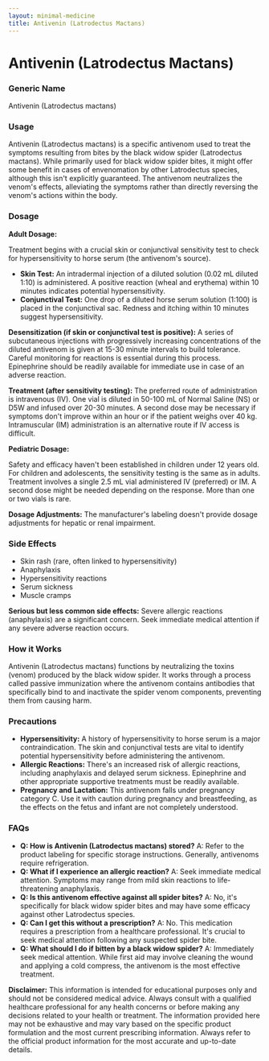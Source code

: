 ```yaml
---
layout: minimal-medicine
title: Antivenin (Latrodectus Mactans)
---
```


# Antivenin (Latrodectus Mactans)
### Generic Name
Antivenin (Latrodectus mactans)

### Usage
Antivenin (Latrodectus mactans) is a specific antivenom used to treat the symptoms resulting from bites by the black widow spider (Latrodectus mactans).  While primarily used for black widow spider bites, it might offer some benefit in cases of envenomation by other Latrodectus species, although this isn't explicitly guaranteed.  The antivenom neutralizes the venom's effects, alleviating the symptoms rather than directly reversing the venom's actions within the body.

### Dosage

**Adult Dosage:**

Treatment begins with a crucial skin or conjunctival sensitivity test to check for hypersensitivity to horse serum (the antivenom's source).

* **Skin Test:**  An intradermal injection of a diluted solution (0.02 mL diluted 1:10) is administered. A positive reaction (wheal and erythema) within 10 minutes indicates potential hypersensitivity.
* **Conjunctival Test:** One drop of a diluted horse serum solution (1:100) is placed in the conjunctival sac. Redness and itching within 10 minutes suggest hypersensitivity.

**Desensitization (if skin or conjunctival test is positive):** A series of subcutaneous injections with progressively increasing concentrations of the diluted antivenom is given at 15-30 minute intervals to build tolerance.  Careful monitoring for reactions is essential during this process. Epinephrine should be readily available for immediate use in case of an adverse reaction.

**Treatment (after sensitivity testing):**
The preferred route of administration is intravenous (IV).  One vial is diluted in 50-100 mL of Normal Saline (NS) or D5W and infused over 20-30 minutes. A second dose may be necessary if symptoms don't improve within an hour or if the patient weighs over 40 kg.  Intramuscular (IM) administration is an alternative route if IV access is difficult.

**Pediatric Dosage:**

Safety and efficacy haven't been established in children under 12 years old.  For children and adolescents, the sensitivity testing is the same as in adults.  Treatment involves a single 2.5 mL vial administered IV (preferred) or IM. A second dose might be needed depending on the response.  More than one or two vials is rare.

**Dosage Adjustments:**  The manufacturer's labeling doesn't provide dosage adjustments for hepatic or renal impairment.

### Side Effects

* Skin rash (rare, often linked to hypersensitivity)
* Anaphylaxis
* Hypersensitivity reactions
* Serum sickness
* Muscle cramps

**Serious but less common side effects:**  Severe allergic reactions (anaphylaxis) are a significant concern.  Seek immediate medical attention if any severe adverse reaction occurs.

### How it Works

Antivenin (Latrodectus mactans) functions by neutralizing the toxins (venom) produced by the black widow spider.  It works through a process called passive immunization where the antivenom contains antibodies that specifically bind to and inactivate the spider venom components, preventing them from causing harm.

### Precautions

* **Hypersensitivity:**  A history of hypersensitivity to horse serum is a major contraindication.  The skin and conjunctival tests are vital to identify potential hypersensitivity before administering the antivenom.
* **Allergic Reactions:** There's an increased risk of allergic reactions, including anaphylaxis and delayed serum sickness.  Epinephrine and other appropriate supportive treatments must be readily available.
* **Pregnancy and Lactation:** This antivenom falls under pregnancy category C.  Use it with caution during pregnancy and breastfeeding, as the effects on the fetus and infant are not completely understood.

### FAQs

* **Q: How is Antivenin (Latrodectus mactans) stored?**  A:  Refer to the product labeling for specific storage instructions. Generally, antivenoms require refrigeration.
* **Q: What if I experience an allergic reaction?**  A: Seek immediate medical attention.  Symptoms may range from mild skin reactions to life-threatening anaphylaxis.
* **Q:  Is this antivenom effective against all spider bites?**  A: No, it's specifically for black widow spider bites and may have some efficacy against other Latrodectus species.
* **Q:  Can I get this without a prescription?** A: No. This medication requires a prescription from a healthcare professional.  It's crucial to seek medical attention following any suspected spider bite.
* **Q: What should I do if bitten by a black widow spider?** A: Immediately seek medical attention.  While first aid may involve cleaning the wound and applying a cold compress, the antivenom is the most effective treatment.


**Disclaimer:** This information is intended for educational purposes only and should not be considered medical advice. Always consult with a qualified healthcare professional for any health concerns or before making any decisions related to your health or treatment.  The information provided here may not be exhaustive and may vary based on the specific product formulation and the most current prescribing information. Always refer to the official product information for the most accurate and up-to-date details.
